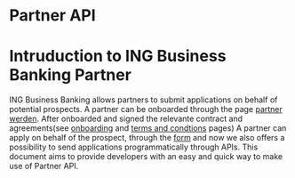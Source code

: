 # Partner API
# Intruduction to ING Business Banking Partner
ING Business Banking allows partners to submit applications on behalf of potential prospects.
A partner can be onboarded through the page [partner werden](https://www.lendico.de/partner-werden).
After onboarded and signed the relevante contract and agreements(see [onboarding](Onboarding.md) and [terms and condtions](TermsAndConditions.md) pages) 
A partner can apply on behalf of the prospect, through the [form](https://antrag.lendico.de/partner-antrag) and now we also offers a possibility to send applications programmatically through APIs.
This document aims to provide developers with an easy and quick way to make use of Partner API.